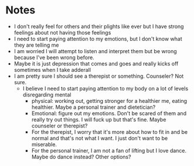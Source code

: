 # Notes

- I don't really feel for others and their plights like ever but I have strong feelings about not having those feelings
- I need to start paying attention to my emotions, but I don't know what they are telling me
- I am worried I will attempt to listen and interpret them but be wrong because I've been wrong before. 
- Maybe it is just depression that comes and goes and really kicks off sometimes when I take adderall 
- I am pretty sure I should see a therepist or something. Counseler? Not sure. 
  - I believe I need to start paying attention to my body on a lot of levels disregarding mental 
    - physical: working out, getting stronger for a healthier me, eating healthier. Maybe a personal trainer and dietetician? 
    - Emotional: figure out my emotions. Don't be scared of them and really try out things. I will fuck up but that's fine. Maybe counseler or therepist? 
    - For the therepist, I worry that it's more about how to fit in and be normal and that's not what I want. I just don't want to be miserable. 
    - For the personal trainer, I am not a fan of lifting but I love dance. Maybe do dance instead? Other options? 
